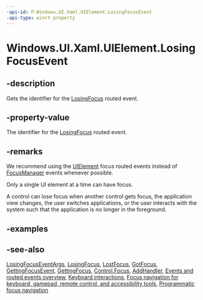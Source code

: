 ```yaml
---
-api-id: P:Windows.UI.Xaml.UIElement.LosingFocusEvent
-api-type: winrt property
---
```


<!-- Property syntax.
public RoutedEvent LosingFocusEvent { get; }
-->

# Windows.UI.Xaml.UIElement.LosingFocusEvent

## -description

Gets the identifier for the [LosingFocus](uielement_losingfocus.md) routed event.

## -property-value

The identifier for the [LosingFocus](uielement_losingfocus.md) routed event.

## -remarks

We recommend using the [UIElement](../windows.ui.xaml/uielement.md) focus routed events instead of [FocusManager](focusmanager.md) events whenever possible.

Only a single UI element at a time can have focus.

A control can lose focus when another control gets focus, the application view changes, the user switches applications, or the user interacts with the system such that the application is no longer in the foreground.

## -examples

## -see-also

[LosingFocusEventArgs](..\windows.ui.xaml.input\losingfocuseventargs.md), [LosingFocus](uielement_losingfocus.md), [LostFocus](uielement_lostfocus.md), [GotFocus](uielement_gotfocus.md), [GettingFocusEvent](uielement_gettingfocusevent.md), [GettingFocus](uielement_gettingfocus.md), [Control.Focus](../windows.ui.xaml.controls/control_focus_195503898.md), [AddHandler](uielement_addhandler_2121467075.md), [Events and routed events overview](http://msdn.microsoft.com/library/34c219e8-3efb-45bc-8bbd-6fd937698832), [Keyboard interactions](https://docs.microsoft.com/windows/uwp/design/input/keyboard-interactions), [Focus navigation for keyboard, gamepad, remote control, and accessibility tools](https://docs.microsoft.com/windows/uwp/design/input/focus-navigation), [Programmatic focus navigation](https://docs.microsoft.com/windows/uwp/design/input/focus-navigation-programmatic)